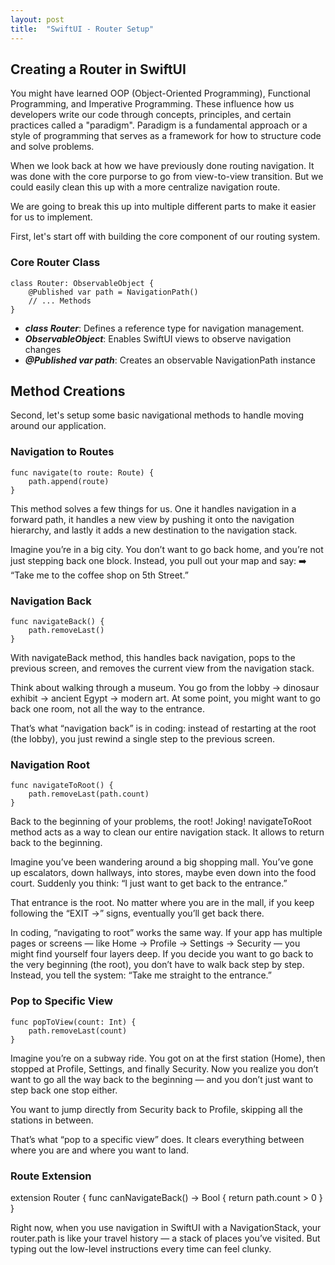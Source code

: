```yaml
---
layout: post
title:  "SwiftUI - Router Setup"
---
```


## Creating a Router in SwiftUI

You might have learned OOP (Object-Oriented Programming), Functional Programming, and Imperative Programming. These influence how us developers write our code through concepts, principles, and certain practices called a "paradigm". Paradigm is a fundamental approach or a style of programming that serves as a framework for how to structure code and solve problems.

When we look back at how we have previously done routing navigation. It was done with the core purporse to go from view-to-view transition. But we could easily clean this up with a more centralize navigation route.

We are going to break this up into multiple different parts to make it easier for us to implement. 

First, let's start off with building the core component of our routing system.

### Core Router Class

```
class Router: ObservableObject {
    @Published var path = NavigationPath()
    // ... Methods
}
```
* ***class Router***: Defines a reference type for navigation management.
* ***ObservableObject***: Enables SwiftUI views to observe navigation changes
* ***@Published var path***: Creates an observable NavigationPath instance

## Method Creations

Second, let's setup some basic navigational methods to handle moving around our application.

### Navigation to Routes

```
func navigate(to route: Route) {
    path.append(route)
}
```
This method solves a few things for us. One it handles navigation in a forward path, it handles a new view by pushing it onto the navigation hierarchy, and lastly it adds a new destination to the navigation stack.

Imagine you’re in a big city. You don’t want to go back home, and you’re not just stepping back one block. Instead, you pull out your map and say:
➡️ “Take me to the coffee shop on 5th Street.”

### Navigation Back

```
func navigateBack() {
    path.removeLast()
}
```

With navigateBack method, this handles back navigation, pops to the previous screen, and removes the current view from the navigation stack.

Think about walking through a museum. You go from the lobby → dinosaur exhibit → ancient Egypt → modern art. At some point, you might want to go back one room, not all the way to the entrance.

That’s what “navigation back” is in coding: instead of restarting at the root (the lobby), you just rewind a single step to the previous screen.

### Navigation Root

```
func navigateToRoot() {
    path.removeLast(path.count)
}
```

Back to the beginning of your problems, the root! Joking! navigateToRoot method acts as a way to clean our entire navigation stack. It allows to return back to the beginning.

Imagine you’ve been wandering around a big shopping mall. You’ve gone up escalators, down hallways, into stores, maybe even down into the food court. Suddenly you think: “I just want to get back to the entrance.”

That entrance is the root. No matter where you are in the mall, if you keep following the “EXIT →” signs, eventually you’ll get back there.

In coding, “navigating to root” works the same way. If your app has multiple pages or screens — like Home → Profile → Settings → Security — you might find yourself four layers deep. If you decide you want to go back to the very beginning (the root), you don’t have to walk back step by step. Instead, you tell the system: “Take me straight to the entrance.”

### Pop to Specific View

```
func popToView(count: Int) {
    path.removeLast(count)
}
```

Imagine you’re on a subway ride. You got on at the first station (Home), then stopped at Profile, Settings, and finally Security. Now you realize you don’t want to go all the way back to the beginning — and you don’t just want to step back one stop either.

You want to jump directly from Security back to Profile, skipping all the stations in between.

That’s what “pop to a specific view” does. It clears everything between where you are and where you want to land.

### Route Extension
extension Router {
    func canNavigateBack() -> Bool {
        return path.count > 0
    }
}

Right now, when you use navigation in SwiftUI with a NavigationStack, your router.path is like your travel history — a stack of places you’ve visited. But typing out the low-level instructions every time can feel clunky.